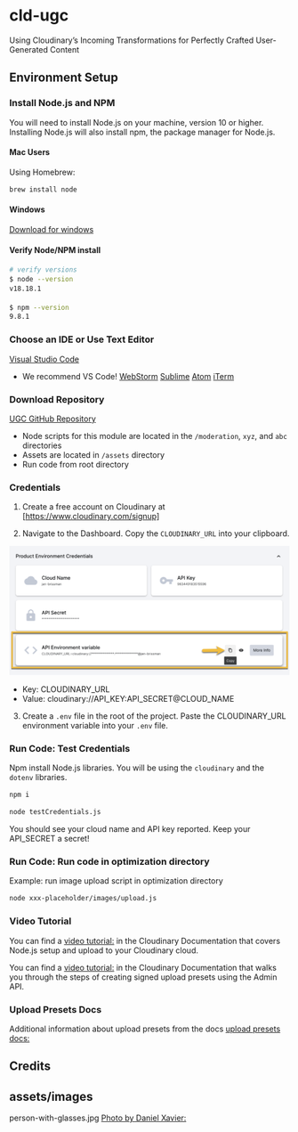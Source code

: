 # cld-ugc
Using Cloudinary’s Incoming Transformations for Perfectly Crafted User-Generated Content

## Environment Setup

### Install Node.js and NPM
You will need to install Node.js on your machine, version 10 or higher.
 Installing Node.js will also install npm, the package manager for Node.js.

#### Mac Users
Using Homebrew:

```bash
brew install node
```

#### Windows
[Download for windows](https://nodejs.org/en/download/)

#### Verify Node/NPM install

```bash
# verify versions
$ node --version
v18.18.1

$ npm --version
9.8.1
```

### Choose an IDE or Use Text Editor

[Visual Studio Code](https://code.visualstudio.com/download) 
 - We recommend VS Code!
[WebStorm](https://www.jetbrains.com/webstorm/)
[Sublime](https://www.sublimetext.com/)
[Atom](https://atom.io/)
[iTerm](https://iterm2.com/)

### Download Repository

[UGC GitHub Repository](https://github.com/cloudinary-training/cld-ugc)

- Node scripts for this module are located in the  `/moderation`, `xyz`, and `abc` directories
- Assets are located in `/assets` directory
- Run code from root directory 

### Credentials

1. Create a free account on Cloudinary at [https://www.cloudinary.com/signup]

2. Navigate to the Dashboard. Copy the `CLOUDINARY_URL` into your clipboard.

![Dashboard](./assets/environment_variable.png)

- Key: CLOUDINARY_URL
- Value: cloudinary://API_KEY:API_SECRET@CLOUD_NAME


3. Create a `.env` file in the root of the project. Paste the CLOUDINARY_URL environment variable into your `.env` file.

### Run Code: Test Credentials

Npm install Node.js libraries. You will be using the `cloudinary` and the `dotenv` libraries.

```bash
npm i
```

```bash
node testCredentials.js
```
You should see your cloud name and API key reported.  Keep your API_SECRET a secret!

### Run Code: Run code in optimization directory
Example: run image upload script in optimization directory

```bash
node xxx-placeholder/images/upload.js
```


### Video Tutorial
You can find a [video tutorial:](https://cloudinary.com/documentation/upload_programmatically_tutorial) in the Cloudinary Documentation that covers Node.js setup and upload to your Cloudinary cloud.

You can find a [video tutorial:](https://cloudinary.com/documentation/create_upload_preset_tutorial) in the Cloudinary Documentation that walks you through the steps of creating signed upload presets using the Admin API.

### Upload Presets Docs
Additional information about upload presets from the docs [upload presets docs:](https://cloudinary.com/documentation/upload_presets)


## Credits 

## assets/images  


person-with-glasses.jpg [Photo by Daniel Xavier:](https://www.pexels.com/photo/woman-wearing-black-eyeglasses-1239291/)
